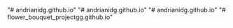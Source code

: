 "# andrianidg.github.io" 
"# andrianidg.github.io" 
"# andrianidg.github.io" 
"# flower_bouquet_projectgg.github.io"
